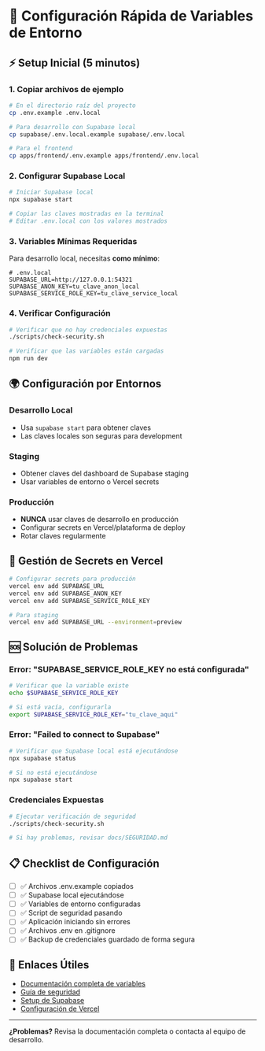 # 🚀 Configuración Rápida de Variables de Entorno

## ⚡ Setup Inicial (5 minutos)

### 1. **Copiar archivos de ejemplo**

```bash
# En el directorio raíz del proyecto
cp .env.example .env.local

# Para desarrollo con Supabase local
cp supabase/.env.local.example supabase/.env.local

# Para el frontend
cp apps/frontend/.env.example apps/frontend/.env.local
```

### 2. **Configurar Supabase Local**

```bash
# Iniciar Supabase local
npx supabase start

# Copiar las claves mostradas en la terminal
# Editar .env.local con los valores mostrados
```

### 3. **Variables Mínimas Requeridas**

Para desarrollo local, necesitas **como mínimo**:

```env
# .env.local
SUPABASE_URL=http://127.0.0.1:54321
SUPABASE_ANON_KEY=tu_clave_anon_local
SUPABASE_SERVICE_ROLE_KEY=tu_clave_service_local
```

### 4. **Verificar Configuración**

```bash
# Verificar que no hay credenciales expuestas
./scripts/check-security.sh

# Verificar que las variables están cargadas
npm run dev
```

## 🌍 Configuración por Entornos

### **Desarrollo Local**
- Usa `supabase start` para obtener claves
- Las claves locales son seguras para development

### **Staging**
- Obtener claves del dashboard de Supabase staging
- Usar variables de entorno o Vercel secrets

### **Producción**
- **NUNCA** usar claves de desarrollo en producción
- Configurar secrets en Vercel/plataforma de deploy
- Rotar claves regularmente

## 🔐 Gestión de Secrets en Vercel

```bash
# Configurar secrets para producción
vercel env add SUPABASE_URL
vercel env add SUPABASE_ANON_KEY  
vercel env add SUPABASE_SERVICE_ROLE_KEY

# Para staging
vercel env add SUPABASE_URL --environment=preview
```

## 🆘 Solución de Problemas

### **Error: "SUPABASE_SERVICE_ROLE_KEY no está configurada"**
```bash
# Verificar que la variable existe
echo $SUPABASE_SERVICE_ROLE_KEY

# Si está vacía, configurarla
export SUPABASE_SERVICE_ROLE_KEY="tu_clave_aqui"
```

### **Error: "Failed to connect to Supabase"**
```bash
# Verificar que Supabase local está ejecutándose
npx supabase status

# Si no está ejecutándose
npx supabase start
```

### **Credenciales Expuestas**
```bash
# Ejecutar verificación de seguridad
./scripts/check-security.sh

# Si hay problemas, revisar docs/SEGURIDAD.md
```

## 📋 Checklist de Configuración

- [ ] ✅ Archivos .env.example copiados
- [ ] ✅ Supabase local ejecutándose
- [ ] ✅ Variables de entorno configuradas
- [ ] ✅ Script de seguridad pasando
- [ ] ✅ Aplicación iniciando sin errores
- [ ] ✅ Archivos .env en .gitignore
- [ ] ✅ Backup de credenciales guardado de forma segura

## 🔗 Enlaces Útiles

- [Documentación completa de variables](/docs/VARIABLES_ENTORNO.md)
- [Guía de seguridad](/docs/SEGURIDAD.md)
- [Setup de Supabase](/docs/SUPABASE_SETUP.md)
- [Configuración de Vercel](/docs/VERCEL_SETUP.md)

---

**¿Problemas?** Revisa la documentación completa o contacta al equipo de desarrollo.
